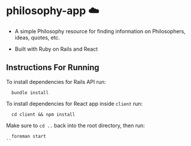 # philosophy-app :cloud:

- A simple Philosophy resource for finding information on Philosophers, ideas, quotes, etc.

- Built with Ruby on Rails and React

## Instructions For Running

To install dependencies for Rails API run:

```
  bundle install
```

To install dependencies for React app inside `client` run:

```
  cd client && npm install
```

Make sure to `cd ..` back into the root directory, then run:

```
  foreman start
``